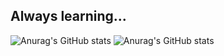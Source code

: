 ## Always learning...
![Anurag's GitHub stats](https://github-readme-stats.vercel.app/api?username=Leleo1337&show_icons=true)
![Anurag's GitHub stats](https://github-readme-stats.vercel.app/api?username=Leleo1337&show_icons=true&theme=dark)
<!--
**Leleo1337/Leleo1337** is a ✨ _special_ ✨ repository because its `README.md` (this file) appears on your GitHub profile.

Here are some ideas to get you started:

- 🔭 I’m currently working on ...
- 🌱 I’m currently learning ...
- 👯 I’m looking to collaborate on ...
- 🤔 I’m looking for help with ...
- 💬 Ask me about ...
- 📫 How to reach me: ...
- 😄 Pronouns: ...
- ⚡ Fun fact: ...
-->
